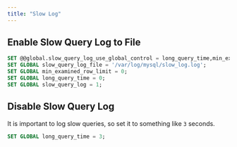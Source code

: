```yaml
---
title: "Slow Log"
---
```


## Enable Slow Query Log to File

```sql
SET @@global.slow_query_log_use_global_control = long_query_time,min_examined_row_limit,log_slow_verbosity;
SET GLOBAL slow_query_log_file = '/var/log/mysql/slow_log.log';
SET GLOBAL min_examined_row_limit = 0;
SET GLOBAL long_query_time = 0;
SET GLOBAL slow_query_log = 1;
```

## Disable Slow Query Log

It is important to log slow queries, so set it to something like `3` seconds.

```sql
SET GLOBAL long_query_time = 3;
```
